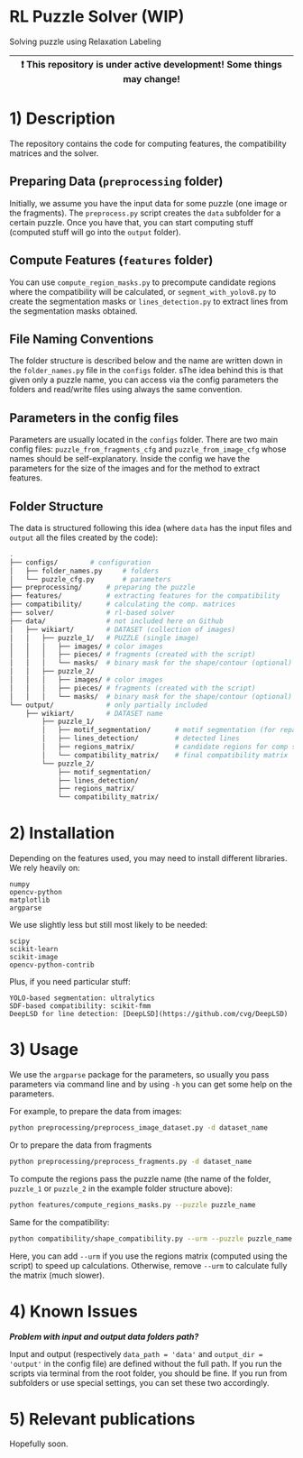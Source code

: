 # RL Puzzle Solver (WIP)
Solving puzzle using Relaxation Labeling

| :exclamation:  This repository is under active development! Some things may change!  |
|-----------------------------------------|

# 1) Description
The repository contains the code for computing features, the compatibility matrices and the solver.

## Preparing Data (`preprocessing` folder)
Initially, we assume you have the input data for some puzzle (one image or the fragments).
The `preprocess.py` script creates the `data` subfolder for a certain puzzle. Once you have that, you can start computing stuff (computed stuff will go into the `output` folder).

## Compute Features (`features` folder)
You can use `compute_region_masks.py` to precompute candidate regions where the compatibility will be calculated, or `segment_with_yolov8.py` to create the segmentation masks or `lines_detection.py` to extract lines from the segmentation masks obtained. 

## File Naming Conventions
The folder structure is described below and the name are written down in the `folder_names.py` file in the `configs` folder. 
sThe idea behind this is that given only a puzzle name, you can access via the config parameters the folders and read/write files using always the same convention.

## Parameters in the config files
Parameters are usually located in the `configs` folder. 
There are two main config files: `puzzle_from_fragments_cfg` and `puzzle_from_image_cfg` whose names should be self-explanatory. Inside the config we have the parameters for the size of the images and for the method to extract features.

## Folder Structure
The data is structured following this idea (where `data` has the input files and `output` all the files created by the code):
```bash
.
├── configs/        # configuration
│   ├── folder_names.py     # folders
│   └── puzzle_cfg.py       # parameters
├── preprocessing/      # preparing the puzzle
├── features/           # extracting features for the compatibility
├── compatibility/      # calculating the comp. matrices
├── solver/             # rl-based solver
├── data/               # not included here on Github
│   ├── wikiart/        # DATASET (collection of images)
│   │   ├── puzzle_1/   # PUZZLE (single image)
│   │   │   ├── images/ # color images
│   │   │   ├── pieces/ # fragments (created with the script)
│   │   │   └── masks/  # binary mask for the shape/contour (optional)
│   │   ├── puzzle_2/
│   │   │   ├── images/ # color images
│   │   │   ├── pieces/ # fragments (created with the script)
│   │   │   └── masks/  # binary mask for the shape/contour (optional)
└── output/             # only partially included
    ├── wikiart/        # DATASET name
        ├── puzzle_1/
        │   ├── motif_segmentation/      # motif segmentation (for repair)
        │   ├── lines_detection/         # detected lines
        │   ├── regions_matrix/          # candidate regions for comp speedup
        │   └── compatibility_matrix/    # final compatibility matrix 
        └── puzzle_2/
            ├── motif_segmentation/
            ├── lines_detection/
            ├── regions_matrix/
            └── compatibility_matrix/
```

# 2) Installation
Depending on the features used, you may need to install different libraries. 
We rely heavily on:
```
numpy
opencv-python
matplotlib
argparse
```
We use slightly less but still most likely to be needed:
```
scipy
scikit-learn
scikit-image
opencv-python-contrib
```
Plus, if you need particular stuff:
```
YOLO-based segmentation: ultralytics
SDF-based compatibility: scikit-fmm
DeepLSD for line detection: [DeepLSD](https://github.com/cvg/DeepLSD)
```

# 3) Usage
We use the `argparse` package for the parameters, so usually you pass parameters via command line and by using `-h` you can get some help on the parameters.

For example, to prepare the data from images:
```bash
python preprocessing/preprocess_image_dataset.py -d dataset_name
```

Or to prepare the data from fragments
```bash
python preprocessing/preprocess_fragments.py -d dataset_name
```

To compute the regions pass the puzzle name (the name of the folder, `puzzle_1` or `puzzle_2` in the example folder structure above):
```bash
python features/compute_regions_masks.py --puzzle puzzle_name
```

Same for the compatibility:
```bash
python compatibility/shape_compatibility.py --urm --puzzle puzzle_name
```
Here, you can add `--urm` if you use the regions matrix (computed using the script) to speed up calculations. Otherwise, remove `--urm` to calculate fully the matrix (much slower).

# 4) Known Issues

***Problem with input and output data folders path?***

Input and output (respectively `data_path = 'data'` and `output_dir = 'output'` in the config file) are defined without the full path. If you run the scripts via terminal from the root folder, you should be fine. If you run from subfolders or use special settings, you can set these two accordingly.

# 5) Relevant publications
Hopefully soon.

